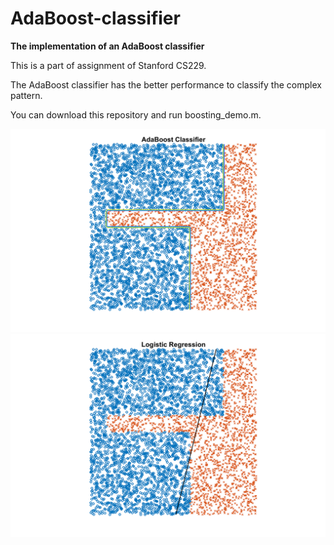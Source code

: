 # AdaBoost-classifier

**The implementation of an AdaBoost classifier**

This is a part of assignment of Stanford CS229.

The AdaBoost classifier has the better performance to classify the complex pattern.

You can download this repository and run boosting_demo.m.

<img src="https://github.com/hsihsun/AdaBoost-Classifier/blob/master/Result/AdaBoost_Classifier.png" width="550"/> <img src="https://github.com/hsihsun/AdaBoost-Classifier/blob/master/Result/Logistic_Regression.png" width="550"/> 

